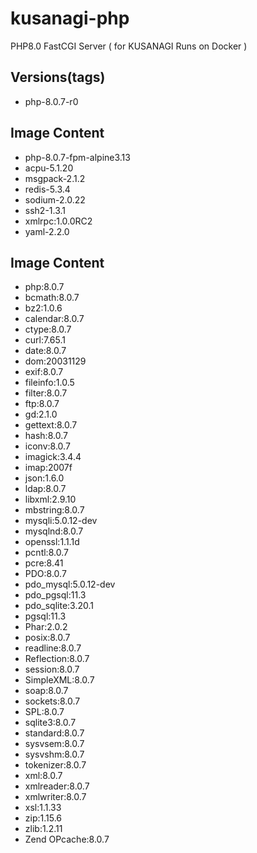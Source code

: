 # kusanagi-php
PHP8.0 FastCGI Server ( for KUSANAGI Runs on Docker )

## Versions(tags)
- php-8.0.7-r0

## Image Content
- php-8.0.7-fpm-alpine3.13
- acpu-5.1.20
- msgpack-2.1.2
- redis-5.3.4
- sodium-2.0.22
- ssh2-1.3.1
- xmlrpc:1.0.0RC2
- yaml-2.2.0

## Image Content
- php:8.0.7
- bcmath:8.0.7
- bz2:1.0.6
- calendar:8.0.7
- ctype:8.0.7
- curl:7.65.1
- date:8.0.7
- dom:20031129
- exif:8.0.7
- fileinfo:1.0.5
- filter:8.0.7
- ftp:8.0.7
- gd:2.1.0
- gettext:8.0.7
- hash:8.0.7
- iconv:8.0.7
- imagick:3.4.4
- imap:2007f
- json:1.6.0
- ldap:8.0.7
- libxml:2.9.10
- mbstring:8.0.7
- mysqli:5.0.12-dev
- mysqlnd:8.0.7
- openssl:1.1.1d
- pcntl:8.0.7
- pcre:8.41
- PDO:8.0.7
- pdo_mysql:5.0.12-dev
- pdo_pgsql:11.3
- pdo_sqlite:3.20.1
- pgsql:11.3
- Phar:2.0.2
- posix:8.0.7
- readline:8.0.7
- Reflection:8.0.7
- session:8.0.7
- SimpleXML:8.0.7
- soap:8.0.7
- sockets:8.0.7
- SPL:8.0.7
- sqlite3:8.0.7
- standard:8.0.7
- sysvsem:8.0.7
- sysvshm:8.0.7
- tokenizer:8.0.7
- xml:8.0.7
- xmlreader:8.0.7
- xmlwriter:8.0.7
- xsl:1.1.33
- zip:1.15.6
- zlib:1.2.11
- Zend OPcache:8.0.7

